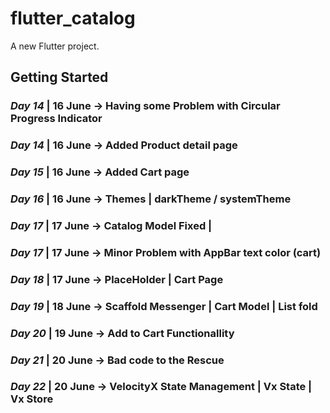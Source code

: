 # flutter_catalog

A new Flutter project.

## Getting Started

### **_Day 14_** | 16 June -> Having some Problem with Circular Progress Indicator

### **_Day 14_** | 16 June -> Added Product detail page

### **_Day 15_** | 16 June -> Added Cart page

### **_Day 16_** | 16 June -> Themes | darkTheme / systemTheme

### **_Day 17_** | 17 June -> Catalog Model Fixed |

### **_Day 17_** | 17 June -> Minor Problem with AppBar text color (cart)

### **_Day 18_** | 17 June -> PlaceHolder | Cart Page

### **_Day 19_** | 18 June -> Scaffold Messenger | Cart Model | List fold

### **_Day 20_** | 19 June -> Add to Cart Functionallity

### **_Day 21_** | 20 June -> Bad code to the Rescue

### **_Day 22_** | 20 June -> VelocityX State Management | Vx State | Vx Store

